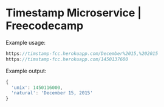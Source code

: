 # Timestamp Microservice | Freecodecamp

Example usage:
```js
https://timstamp-fcc.herokuapp.com/December%2015,%202015
https://timstamp-fcc.herokuapp.com/1450137600
```
Example output:
```js
{ 
  'unix': 1450116000,
  'natural': 'December 15, 2015'
}

```
